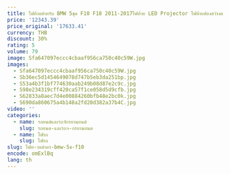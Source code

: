 ```yaml
---
title: ไฟท้ายสำหรับ BMW 5ชุด F10 F18 2011-2017ไฟท้าย LED Projector ไฟท้ายส่องสว่างตอนกลางวันอุปกรณ์ตกแต่งรถยนต์
price: '12343.39'
price_original: '17633.41'
currency: THB
discount: 30%
rating: 5
volume: 79
image: Sfa647097eccc4cbaaf956ca750c40c59W.jpg
images:
  - Sfa647097eccc4cbaaf956ca750c40c59W.jpg
  - Sb36ec5d1454649078d747b5eb3da251bp.jpg
  - S53a4b3f1bf774630aab249b08d87e2c9c.jpg
  - S98e234319cff420ca57f1ce058d5d9cfb.jpg
  - S62833a8aec7d4e00884260bfb48e2bc0k.jpg
  - S690da860675a4b148a2fd20d382a37b4C.jpg
video: ''
categories:
  - name: รถยนต์และรถจักรยานยนต์
    slug: รถยนต-และรถจ-กรยานยนต
  - name: ไฟรถ
    slug: ไฟรถ
slug: ไฟท-ายสำหร-bmw-5ช-f10
encode: omExlBq
lang: th
---
```

  